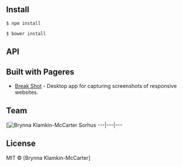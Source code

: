 ## Install

```
$ npm install
```

```
$ bower install
```

## API

## Built with Pageres

- [Break Shot](https://github.com/victorferraz/break-shot) - Desktop app for capturing screenshots of responsive websites.


## Team

[![Brynna Klamkin-McCarter Sorhus](https://www.linkedin.com/in/brynna-mccarter-9a753343/)
---|---|---

## License

MIT © [Brynna Klamkin-McCarter]

